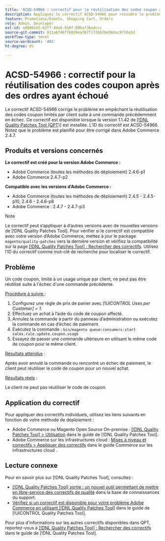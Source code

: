 ```yaml
---
title: 'ACSD-54966 : correctif pour la réutilisation des codes coupon après des ordres ayant échoué'
description: Appliquez le correctif ACSD-54966 pour résoudre le problème Adobe Commerce empêchant la réutilisation des codes coupon limités par promotions et panier suite à une commande précédemment en échec.
feature: Promotions/Events, Shopping Cart, Orders
role: Admin, Developer
exl-id: e08062e5-62ff-4da6-918f-896af36edccc
source-git-commit: 011a6f46f76029eaf67f172b576e58dac9710a3d
workflow-type: tm+mt
source-wordcount: '401'
ht-degree: 0%

---
```


# ACSD-54966 : correctif pour la réutilisation des codes coupon après des ordres ayant échoué

Le correctif ACSD-54966 corrige le problème en empêchant la réutilisation des codes coupon limités par client suite à une commande précédemment en échec. Ce correctif est disponible lorsque la version 1.1.42 de [[!DNL Quality Patches Tool (QPT)]](https://experienceleague.adobe.com/fr/docs/commerce-operations/tools/quality-patches-tool/quality-patches-tool-to-self-serve-quality-patches) est installée. L’ID du correctif est ACSD-54966. Notez que le problème est planifié pour être corrigé dans Adobe Commerce 2.4.7.

## Produits et versions concernés

**Le correctif est créé pour la version Adobe Commerce :**

* Adobe Commerce (toutes les méthodes de déploiement) 2.4.6-p1
* Adobe Commerce 2.4.7-p2

**Compatible avec les versions d’Adobe Commerce :**

* Adobe Commerce (toutes les méthodes de déploiement) 2.4.5 - 2.4.5-p10, 2.4.6 - 2.4.6-p8
* Adobe Commerce : 2.4.7 - 2.4.7-p3

>[!NOTE]
>
>Le correctif peut s’appliquer à d’autres versions avec de nouvelles versions de [!DNL Quality Patches Tool]. Pour vérifier si le correctif est compatible avec votre version d’Adobe Commerce, mettez à jour le package `magento/quality-patches` vers la dernière version et vérifiez la compatibilité sur la page [[!DNL Quality Patches Tool] : Rechercher des correctifs](https://experienceleague.adobe.com/tools/commerce-quality-patches/index.html?lang=fr). Utilisez l’ID du correctif comme mot-clé de recherche pour localiser le correctif.

## Problème

Un code coupon, limité à un usage unique par client, ne peut pas être réutilisé suite à l&#39;échec d&#39;une commande précédente.

<u>Procédure à suivre </u> :

1. Configurez une règle de prix de panier avec *[!UICONTROL Uses per Customer]* = *1*.
1. Effectuez un achat à l’aide du code de coupon affecté.
1. Annulez la commande à partir du panneau d’administration ou exécutez la commande en cas d’échec de paiement.
1. Exécutez la commande : `bin/magento queue:consumers:start sales.rule.update.coupon.usage`
1. Essayez de passer une commande ultérieure en utilisant le même code de coupon pour le même client.

<u>Résultats attendus</u> :

Après avoir annulé la commande ou rencontré un échec de paiement, le client peut réutiliser le code de coupon pour un nouvel achat.

<u>Résultats réels</u> :

Le client ne peut pas réutiliser le code de coupon.

## Application du correctif

Pour appliquer des correctifs individuels, utilisez les liens suivants en fonction de votre méthode de déploiement :

* Adobe Commerce ou Magento Open Source On-premise : [[!DNL Quality Patches Tool] > Utilisation](/help/tools/quality-patches-tool/usage.md) dans le guide de [!DNL Quality Patches Tool].
* Adobe Commerce sur les infrastructures cloud : [Mises à niveau et correctifs > Appliquer des correctifs](https://experienceleague.adobe.com/docs/commerce-cloud-service/user-guide/develop/upgrade/apply-patches.html?lang=fr) dans le guide Commerce sur les infrastructures cloud .

## Lecture connexe

Pour en savoir plus sur [!DNL Quality Patches Tool], consultez :

* [[!DNL Quality Patches Tool] sortie : un nouvel outil permettant de mettre en libre-service des correctifs de qualité](https://experienceleague.adobe.com/fr/docs/commerce-operations/tools/quality-patches-tool/quality-patches-tool-to-self-serve-quality-patches) dans la base de connaissances du support.
* [Vérifiez si un correctif est disponible pour votre problème Adobe Commerce en utilisant [!DNL Quality Patches Tool]](/help/tools/quality-patches-tool/patches-available-in-qpt/check-patch-for-magento-issue-with-magento-quality-patches.md) dans le guide de [!UICONTROL Quality Patches Tool].

Pour plus d’informations sur les autres correctifs disponibles dans QPT, reportez-vous à [[!DNL Quality Patches Tool] : Rechercher des correctifs](https://experienceleague.adobe.com/tools/commerce-quality-patches/index.html?lang=fr) dans le guide de [!DNL Quality Patches Tool].
